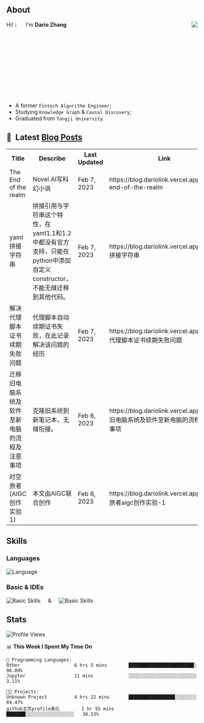 ## About

<img align="right" src="https://github-readme-stats.vercel.app/api?username=dario-github&show_icons=true&bg_color=00000000&hide_title=true&hide_border=true&include_all_commits=true&count_private=true&theme=transparent" />

Hi! <img src="https://media.giphy.com/media/hvRJCLFzcasrR4ia7z/giphy.gif" width="5%"> I'm **Dario Zhang**

- A former `Fintech Algorithm Engineer`;
- Studying `Knowledge Graph` & `Causal Discovery`;
- Graduated from `Tongji University`.

## 📕 &nbsp;Latest [Blog Posts](https://blog.dariolink.vercel.app/)

<table>
  <tr><th>Title</th><th>Describe</th><th>Last Updated</th><th>Link</th></tr>
  <!-- BLOG-POST-LIST:START --><tr><td>The End of the realm</td><td>Novel AI写科幻小说</td><td>Feb 7, 2023</td><td>https://blog.dariolink.vercel.app/the-end-of-the-realm</td></tr><tr><td>yaml 拼接字符串</td><td>拼接引用与字符串这个特性，在yaml1.1和1.2中都没有官方支持，只能在python中添加自定义constructor，不能无缝迁移到其他代码。</td><td>Feb 7, 2023</td><td>https://blog.dariolink.vercel.app/yaml-拼接字符串</td></tr><tr><td>解决代理脚本证书续期失败问题</td><td>代理脚本自动续期证书失败，在此记录解决该问题的经历</td><td>Feb 7, 2023</td><td>https://blog.dariolink.vercel.app/解决代理脚本证书续期失败问题</td></tr><tr><td>迁移旧电脑系统及软件至新电脑的流程及注意事项</td><td>克隆旧系统到新笔记本，无缝衔接。</td><td>Feb 6, 2023</td><td>https://blog.dariolink.vercel.app/迁移旧电脑系统及软件至新电脑的流程及注意事项</td></tr><tr><td>时空旅者&lpar;AIGC创作实验 1&rpar;</td><td>本文由AIGC联合创作</td><td>Feb 6, 2023</td><td>https://blog.dariolink.vercel.app/时空旅者aigc创作实验-1</td></tr><!-- BLOG-POST-LIST:END -->
</table>

## Skills

### Languages

![Language](https://skillicons.dev/icons?i=py,matlab,pytorch,latex,regex,mysql,sqlite)

### Basic & IDEs

![Basic Skills](https://skillicons.dev/icons?i=bash,git,linux,md) &nbsp;&nbsp;&nbsp; & &nbsp;&nbsp;&nbsp; ![Basic Skills](https://skillicons.dev/icons?i=vim,vscode,jupyterlab)

## Stats

<!--START_SECTION:waka-->
![Profile Views](http://img.shields.io/badge/Profile%20Views-193-blue)

📊 **This Week I Spent My Time On** 

```text
💬 Programming Languages: 
Other                    6 hrs 5 mins        ████████████████████████░   96.89% 
Jupyter                  11 mins             ░░░░░░░░░░░░░░░░░░░░░░░░░   3.11%

🐱‍💻 Projects: 
Unknown Project          4 hrs 22 mins       █████████████████░░░░░░░░   69.47% 
github主页profile美化        1 hr 55 mins        ███████░░░░░░░░░░░░░░░░░░   30.53%

```


<!--END_SECTION:waka-->
